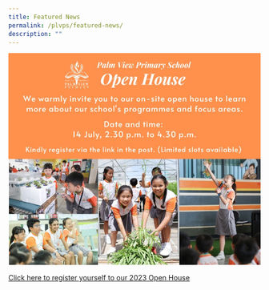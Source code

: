 ```yaml
---
title: Featured News
permalink: /plvps/featured-news/
description: ""
---
```

![](/images/for%20e-open%20house.jpg)

[Click here to register yourself to our 2023 Open House](https://for.edu.sg/plvps-openhouse-2023)